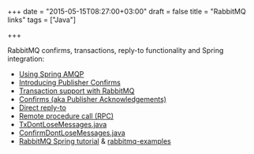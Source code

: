 +++
date = "2015-05-15T08:27:00+03:00"
draft = false
title = "RabbitMQ links"
tags = ["Java"]

+++

RabbitMQ confirms, transactions, reply-to functionality and Spring integration:

* [Using Spring AMQP](http://docs.spring.io/spring-amqp/reference/html/amqp.html)
* [Introducing Publisher Confirms](http://www.rabbitmq.com/blog/2011/02/10/introducing-publisher-confirms/)
* [Transaction support with RabbitMQ](https://kishanthan.wordpress.com/2013/05/05/transaction-support-with-rabbitmq/)
* [Confirms (aka Publisher Acknowledgements)](http://www.rabbitmq.com/confirms.html)
* [Direct reply-to](http://www.rabbitmq.com/direct-reply-to.html)
* [Remote procedure call (RPC)](http://www.rabbitmq.com/tutorials/tutorial-six-java.html)
* [TxDontLoseMessages.java](https://gist.github.com/scvalex/613157)
* [ConfirmDontLoseMessages.java](https://raw.githubusercontent.com/rabbitmq/rabbitmq-java-client/master/test/src/com/rabbitmq/examples/ConfirmDontLoseMessages.java)
* [RabbitMQ Spring tutorial](http://habrahabr.ru/post/262069/) & [rabbitmq-examples](https://github.com/Dmitry-Shweikus/rabbitmq-examples)